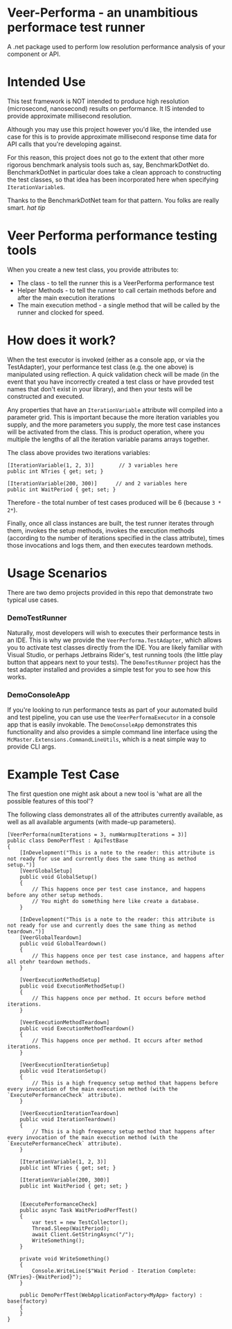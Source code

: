 # Veer-Performa - an unambitious performace test runner
A .net package used to perform low resolution performance analysis of your component or API.

# Intended Use
This test framework is NOT intended to produce high resolution (microsecond, nanosecond) results on performance. It
IS intended to provide approximate millisecond resolution.

Although you may use this project however you'd like, the intended use case for this is to provide approximate millisecond
response time data for API calls that you're developing against.

For this reason, this project does not go to the extent that other more rigorous benchmark analysis tools such as, say, BenchmarkDotNet do. BenchmarkDotNet in particular does take a clean approach to constructing the test classes, so that idea has been incorporated here when specifying `IterationVariable`s.

Thanks to the BenchmarkDotNet team for that pattern. You folks are really smart. *hat tip*

# Veer Performa performance testing tools

When you create a new test class, you provide attributes to:
 - The class - to tell the runner this is a VeerPerforma performance test
 - Helper Methods - to tell the runner to call certain methods before and after the main execution iterations
 - The main execution method - a single method that will be called by the runner and clocked for speed.

# How does it work?

When the test executor is invoked (either as a console app, or via the TestAdapter), your performance test class (e.g. the one above) is manipulated using reflection. A quick validation check will be made (in the event that you have incorrectly created a test class or have provded test names that don't exist in your library), and then your tests will be constructed and executed.

Any properties that have an `IterationVariable` attribute will compiled into a parameter grid. This is important because the more iteration variables you supply, and the more parameters you supply, the more test case instances will be activated from the class. This is product operation, where you multiple the lengths of all the iteration variable params arrays together.

The class above provides two iterations variables:

    [IterationVariable(1, 2, 3)]        // 3 variables here
    public int NTries { get; set; }

    [IterationVariable(200, 300)]      // and 2 variables here
    public int WaitPeriod { get; set; }

Therefore - the total number of test cases produced will be 6 (because `3 * 2*`).

Finally, once all class instances are built, the test runner iterates through them, invokes the setup methods, invokes the execution methods (according to the number of iterations specified in the class attribute), times those invocations and logs them, and then executes teardown methods.

# Usage Scenarios

There are two demo projects provided in this repo that demonstrate two typical use cases.


### DemoTestRunner
Naturally, most developers will wish to executes their performance tests in an IDE. This is why we provide the `VeerPerforma.TestAdapter`, which allows you to activate test classes directly from the IDE. You are likely familiar with Visual Studio, or perhaps Jetbrains Rider's, test running tools (the little play button that appears next to your tests). The `DemoTestRunner` project has the test adapter installed and provides a simple test for you to see how this works.

### DemoConsoleApp
If you're looking to run performance tests as part of your automated build and test pipeline, you can use use the `VeerPerformaExecutor` in a console app that is easily invokable. The `DemoConsoleApp` demonstrates this functionality and also provides a simple command line interface using the `McMaster.Extensions.CommandLineUtils`, which is a neat simple way to provide CLI args.


# Example Test Case

The first question one might ask about a new tool is 'what are all the possible features of this tool'?

The following class demonstrates all of the attributes currently available, as well as all available arguments (with made-up parameters).

```
[VeerPerforma(numIterations = 3, numWarmupIterations = 3)]
public class DemoPerfTest : ApiTestBase
{
    [InDevelopment("This is a note to the reader: this attribute is not ready for use and currently does the same thing as method setup.")]
    [VeerGlobalSetup]
    public void GlobalSetup()
    {
        // This happens once per test case instance, and happens before any other setup methods.
        // You might do something here like create a database.
    }

    [InDevelopment("This is a note to the reader: this attribute is not ready for use and currently does the same thing as method teardown.")]
    [VeerGlobalTeardown]
    public void GlobalTeardown()
    {
        // This happens once per test case instance, and happens after all otehr teardown methods.
    }

    [VeerExecutionMethodSetup]
    public void ExecutionMethodSetup()
    {
        // This happens once per method. It occurs before method iterations.
    }

    [VeerExecutionMethodTeardown]
    public void ExecutionMethodTeardown()
    {
        // This happens once per method. It occurs after method iterations.
    }

    [VeerExecutionIterationSetup]
    public void IterationSetup()
    {
        // This is a high frequency setup method that happens before every invocation of the main execution method (with the `ExecutePerformanceCheck` attribute).
    }

    [VeerExecutionIterationTeardown]
    public void IterationTeardown()
    {
        // This is a high frequency setup method that happens after every invocation of the main execution method (with the `ExecutePerformanceCheck` attribute).
    }

    [IterationVariable(1, 2, 3)]
    public int NTries { get; set; }

    [IterationVariable(200, 300)]
    public int WaitPeriod { get; set; }


    [ExecutePerformanceCheck]
    public async Task WaitPeriodPerfTest()
    {
        var test = new TestCollector();
        Thread.Sleep(WaitPeriod);
        await Client.GetStringAsync("/");
        WriteSomething();
    }

    private void WriteSomething()
    {
        Console.WriteLine($"Wait Period - Iteration Complete: {NTries}-{WaitPeriod}");
    }

    public DemoPerfTest(WebApplicationFactory<MyApp> factory) : base(factory)
    {
    }
}
```

